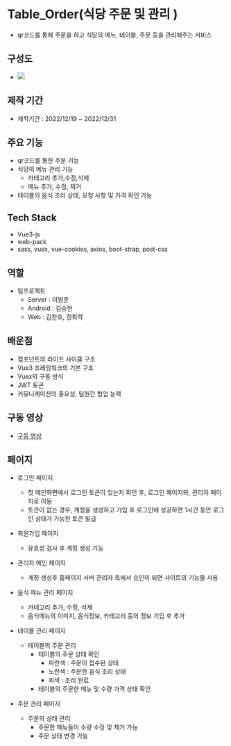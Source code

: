 # Table_Order(식당 주문 및 관리 )

- qr코드를 통해 주문을 하고 식당의 메뉴, 테이블, 주문 등을 관리해주는 서비스

## 구성도

- <img src="https://user-images.githubusercontent.com/69130921/137612709-e8773a2b-e283-47a4-9b6f-6d86acb5f9cc.png" />

## 제작 기간

- 제작기간 : 2022/12/19 ~ 2022/12/31

## 주요 기능

- qr코드를 통한 주문 기능
- 식당의 메뉴 관리 기능
  - 카테고리 추가,수정,삭제
  - 메뉴 추가, 수정, 제거
- 테이블의 음식 조리 상태, 요청 사항 및 가격 확인 가능

## Tech Stack

- Vue3-js
- web-pack
- sass, vuex, vue-cookies, axios, boot-strap, post-css

## 역할

- 팀프로젝트
  - Server : 이범준
  - Android : 김승현
  - Web : 김찬호, 정휘학

## 배운점

- 컴포넌트의 라이프 사이클 구조
- Vue3 프레임워크의 기본 구조
- Vuex의 구동 방식
- JWT 토큰
- 커뮤니케이션의 중요성, 팀원간 협업 능력

## 구동 영상

- <a href="https://www.youtube.com/watch?v=JgR_xzQibn8&t=2s&ab_channel=%EA%B9%80%EC%8A%B9%ED%98%84">구동 영상</a>

## 페이지

- 로그인 페이지

  - 첫 메인화면에서 로그인 토큰이 있는지 확인 후, 로그인 페이지와, 관리자 페이지로 이동
  - 토큰이 없는 경우, 계정을 생성하고 가입 후 로그인에 성공하면 1시간 동안 로그인 상태가 가능한 토큰 발급

- 회원가입 페이지

  - 유효성 검사 후 계정 생성 기능

- 관리자 메인 페이지

  - 계정 생성후 홈페이지 서버 관리자 측에서 승인이 되면 사이트의 기능들 사용

- 음식 메뉴 관리 페이지

  - 카테고리 추가, 수정, 삭제
  - 음식메뉴의 이미지, 음식정보, 카테고리 등의 정보 기입 후 추가

- 테이블 관리 페이지

  - 테이블의 주문 관리
    - 테이블의 주문 상태 확인
      - 파란색 : 주문이 접수된 상태
      - 노란색 : 주문한 음식 조리 상태
      - 회색 : 조리 완료
    - 테이블의 주문한 메뉴 및 수량 가격 상태 확인

- 주문 관리 페이지

  - 주문의 상태 관리
    - 주문한 메뉴들이 수량 수정 및 제거 가능
    - 주문 상태 변경 가능
